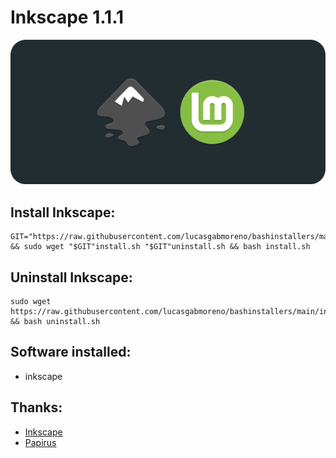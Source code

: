 # Inkscape 1.1.1
![Portada](preview.png?raw=true)

## Install Inkscape:
```
GIT="https://raw.githubusercontent.com/lucasgabmoreno/bashinstallers/main/inkscape/" && sudo wget "$GIT"install.sh "$GIT"uninstall.sh && bash install.sh

```

## Uninstall Inkscape:
```
sudo wget https://raw.githubusercontent.com/lucasgabmoreno/bashinstallers/main/inkscape/uninstall.sh && bash uninstall.sh
```

## Software installed:
* inkscape

## Thanks:
* [Inkscape](https://inkscape.org/es/release/inkscape-1.1/gnulinux/ubuntu/ppa/)
* [Papirus](https://github.com/PapirusDevelopmentTeam)

